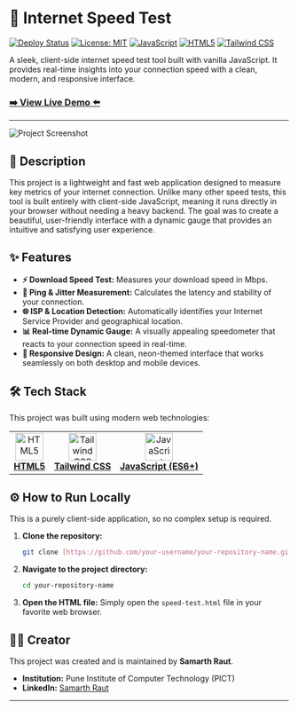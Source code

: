 # 🚀 Internet Speed Test

[![Deploy Status](https://github.com/your-username/your-repository-name/actions/workflows/pages/pages-build-deployment/badge.svg)](https://your-username.github.io/your-repository-name/)
[![License: MIT](https://img.shields.io/badge/License-MIT-yellow.svg)](https://opensource.org/licenses/MIT)
[![JavaScript](https://img.shields.io/badge/JavaScript-ES6+-yellow?logo=javascript&logoColor=black)](https://developer.mozilla.org/en-US/docs/Web/JavaScript)
[![HTML5](https://img.shields.io/badge/HTML5-orange?logo=html5&logoColor=white)](https://developer.mozilla.org/en-US/docs/Web/Guide/HTML/HTML5)
[![Tailwind CSS](https://img.shields.io/badge/Tailwind_CSS-blue?logo=tailwind-css&logoColor=white)](https://tailwindcss.com/)

A sleek, client-side internet speed test tool built with vanilla JavaScript. It provides real-time insights into your connection speed with a clean, modern, and responsive interface.

### [➡️ View Live Demo ⬅️](https://your-username.github.io/your-repository-name/)

---

![Project Screenshot](./screenshot.png)

## 📜 Description

This project is a lightweight and fast web application designed to measure key metrics of your internet connection. Unlike many other speed tests, this tool is built entirely with client-side JavaScript, meaning it runs directly in your browser without needing a heavy backend. The goal was to create a beautiful, user-friendly interface with a dynamic gauge that provides an intuitive and satisfying user experience.

## ✨ Features

* **⚡ Download Speed Test:** Measures your download speed in Mbps.
* **📡 Ping & Jitter Measurement:** Calculates the latency and stability of your connection.
* **🌐 ISP & Location Detection:** Automatically identifies your Internet Service Provider and geographical location.
* **📊 Real-time Dynamic Gauge:** A visually appealing speedometer that reacts to your connection speed in real-time.
* **📱 Responsive Design:** A clean, neon-themed interface that works seamlessly on both desktop and mobile devices.

## 🛠️ Tech Stack

This project was built using modern web technologies:

<table>
  <tr>
    <td align="center">
      <a href="https://developer.mozilla.org/en-US/docs/Web/HTML">
        <img src="https://cdn.jsdelivr.net/gh/devicons/devicon/icons/html5/html5-original.svg" height="50" alt="HTML5" />
        <br><strong>HTML5</strong>
      </a>
    </td>
    <td align="center">
      <a href="https://tailwindcss.com/">
        <img src="https://cdn.jsdelivr.net/gh/devicons/devicon/icons/tailwindcss/tailwindcss-plain.svg" height="50" alt="Tailwind CSS" />
        <br><strong>Tailwind CSS</strong>
      </a>
    </td>
    <td align="center">
      <a href="https://developer.mozilla.org/en-US/docs/Web/JavaScript">
        <img src="https://cdn.jsdelivr.net/gh/devicons/devicon/icons/javascript/javascript-original.svg" height="50" alt="JavaScript" />
        <br><strong>JavaScript (ES6+)</strong>
      </a>
    </td>
  </tr>
</table>

## ⚙️ How to Run Locally

This is a purely client-side application, so no complex setup is required.

1.  **Clone the repository:**
    ```bash
    git clone [https://github.com/your-username/your-repository-name.git](https://github.com/your-username/your-repository-name.git)
    ```
2.  **Navigate to the project directory:**
    ```bash
    cd your-repository-name
    ```
3.  **Open the HTML file:**
    Simply open the `speed-test.html` file in your favorite web browser.

## 👨‍💻 Creator

This project was created and is maintained by **Samarth Raut**.

* **Institution:** Pune Institute of Computer Technology (PICT)
* **LinkedIn:** [Samarth Raut](https://www.linkedin.com/in/samarth-raut-028835281)

---
